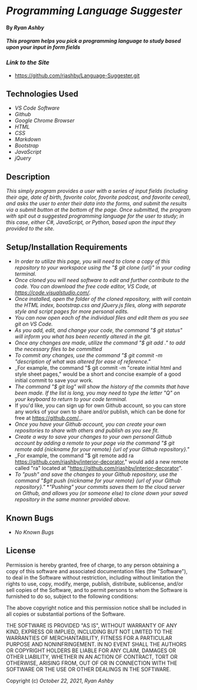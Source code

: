 # _Programming Language Suggester_ 

#### By _**Ryan Ashby**_ 

#### _This program helps you pick a programming language to study based upon your input in form fields_ 

### _Link to the Site_

* https://github.com/rjashby/Language-Suggester.git

## Technologies Used 

* _VS Code Software_
* _Github_
* _Google Chrome Browser_
* _HTML_
* _CSS_ 
* _Markdown_ 
* _Bootstrap_ 
* _JavaScript_
* _jQuery_


## Description 

_This simply program provides a user with a series of input fields (including their age, date of birth, favorite color, favorite podcast, and favorite cereal), and asks the user to enter their data into the forms, and submit the results via a submit button at the bottom of the page. Once submitted, the program with spit out a suggested programming language for the user to study; in this case, either C#, JavaScript, or Python, based upon the input they provided to the site._ 

## Setup/Installation Requirements 

* _In order to utilize this page, you will need to clone a copy of this repository to your workspace using the "$ git clone {url}" in your coding terminal._ 
* _Once cloned you will need software to edit and further contribute to the code. You can download the free code editor, VS Code, at https://code.visualstudio.com/_.
* _Once installed, open the folder of the cloned repository, with will contain the HTML index, bootstrap.css and jQuery.js files, along with separate style and script pages for more personal edits._
* _You can now open each of the individual files and edit them as you see git on VS Code._
* _As you add, edit, and change your code, the command "$ git status" will inform you what has been recently altered in the git._
* _Once any changes are made, utilize the command "$ git add ." to add the necessary files to be committed_
* _To commit any changes, use the command "$ git commit -m "description of what was altered for ease of reference."_
* _For example, the command "$ git commit -m "create initial html and style sheet pages," would be a short and concise example of a good initial commit to save your work.
* _The command "$ git log" will show the history of the commits that have been made. If the list is long, you may need to type the letter "Q" on your keyboard to return to your code terminal._
* If you'd like, you can sign up for own Github account, so you can store any works of your own to share and/or publish, which can be done for free at https://github.com/_.  
* _Once you have your Github account, you can create your own repositories to share with others and publish as you see fit._
* _Create a way to save your changes to your own personal Github account by adding a remote to your page via the command "$ git remote add {nickname for your remote} {url of your Github repository}."_
* _For example, the command "$ git remote add ra https://github.com/rjashby/interior-decorator," would add a new remote called "ra" located at "https://github.com/rjashby/interior-decorator".
* _To "push" and save the changes to your Github repository, use the command "$git push {nickname for your remote} {url of your Github repository}."_ 
*_"Pushing" your commits saves them to the cloud server on Github, and allows you (or someone else) to clone down your saved repository in the same manner provided above._

## Known Bugs 

* _No Known Bugs_  

## License 

Permission is hereby granted, free of charge, to any person obtaining a copy of this software and associated documentation files (the "Software"), to deal in the Software without restriction, including without limitation the rights to use, copy, modify, merge, publish, distribute, sublicense, and/or sell copies of the Software, and to permit persons to whom the Software is furnished to do so, subject to the following conditions:

The above copyright notice and this permission notice shall be included in all copies or substantial portions of the Software.

THE SOFTWARE IS PROVIDED "AS IS", WITHOUT WARRANTY OF ANY KIND, EXPRESS OR IMPLIED, INCLUDING BUT NOT LIMITED TO THE WARRANTIES OF MERCHANTABILITY, FITNESS FOR A PARTICULAR PURPOSE AND NONINFRINGEMENT. IN NO EVENT SHALL THE AUTHORS OR COPYRIGHT HOLDERS BE LIABLE FOR ANY CLAIM, DAMAGES OR OTHER LIABILITY, WHETHER IN AN ACTION OF CONTRACT, TORT OR OTHERWISE, ARISING FROM, OUT OF OR IN CONNECTION WITH THE SOFTWARE OR THE USE OR OTHER DEALINGS IN THE SOFTWARE.

Copyright (c) _October 22, 2021_, _Ryan Ashby_


